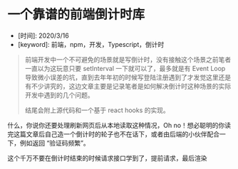 # 一个靠谱的前端倒计时库

* \[时间\]: 2020/3/16
* \[keyword\]: 前端，npm，开发，Typescript，倒计时



> 前端开发中一个不可避免的场景就是写倒计时，没有接触这个场景之前笔者一直以为这玩意只要 setInterval 一下就可以了，最多就是有 Event Loop 导致微小误差的坑，直到去年年初的时候写登陆注册遇到了才发觉这里还是有不少讲究的，这边文章主要是记录笔者是如何解决倒计时这种场景的实际开发中遇到的几个问题。
>
> 结尾会附上源代码和一个基于 react hooks 的实现。







什么，你说你还要处理刷新网页后从本地读取这种情况，Oh no！想必聪明的你读完这篇文章后自己造一个倒计时的轮子也不在话下，或者由后端的小伙伴配合一下，例如返回 “验证码频繁”。


这个千万不要在倒计时结束的时候请求接口学到了，提前请求，最后渲染

